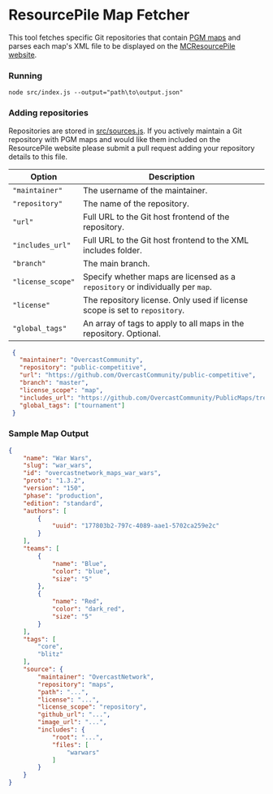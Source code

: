 ResourcePile Map Fetcher
================

This tool fetches specific Git repositories that contain [PGM maps](https://pgm.dev/) and parses each map's XML file to be displayed on the [MCResourcePile website](https://mcresourcepile.github.io/maps/pgm).

### Running

`node src/index.js --output="path\to\output.json"`

### Adding repositories

Repositories are stored in [src/sources.js](https://github.com/MCResourcePile/map-fetcher/blob/main/src/sources.js). If you actively maintain a Git repository with PGM maps and would like them included on the ResourcePile website please submit a pull request adding your repository details to this file.


| Option            | Description                                                                         |
|-------------------|-------------------------------------------------------------------------------------|
| `"maintainer"`    | The username of the maintainer.                                                     |
| `"repository"`    | The name of the repository.                                                         |
| `"url"`           | Full URL to the Git host frontend of the repository.                                |
| `"includes_url"`  | Full URL to the Git host frontend to the XML includes folder.                       |
| `"branch"`        | The main branch.                                                                    |
| `"license_scope"` | Specify whether maps are licensed as a `repository` or individually per `map`.      |
| `"license"`       | The repository license. Only used if license scope is set to `repository`.          |
| `"global_tags"`   | An array of tags to apply to all maps in the repository. Optional.                  |

```json
 {
   "maintainer": "OvercastCommunity",
   "repository": "public-competitive",
   "url": "https://github.com/OvercastCommunity/public-competitive",
   "branch": "master",
   "license_scope": "map",
   "includes_url": "https://github.com/OvercastCommunity/PublicMaps/tree/main/includes",
   "global_tags": ["tournament"]
 }
```

### Sample Map Output

```json
{
    "name": "War Wars",
    "slug": "war_wars",
    "id": "overcastnetwork_maps_war_wars",
    "proto": "1.3.2",
    "version": "150",
    "phase": "production",
    "edition": "standard",
    "authors": [
        {
            "uuid": "177803b2-797c-4089-aae1-5702ca259e2c"
        }
    ],
    "teams": [
        {
            "name": "Blue",
            "color": "blue",
            "size": "5"
        },
        {
            "name": "Red",
            "color": "dark_red",
            "size": "5"
        }
    ],
    "tags": [
        "core",
        "blitz"
    ],
    "source": {
        "maintainer": "OvercastNetwork",
        "repository": "maps",
        "path": "...",
        "license": "...",
        "license_scope": "repository",
        "github_url": "...",
        "image_url": "...",
        "includes": {
            "root": "...",
            "files": [
                "warwars"
            ]
        }
    }
}
```
